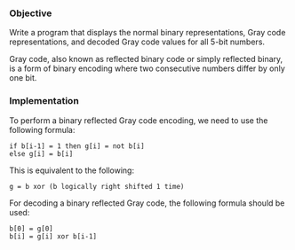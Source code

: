 ### Objective

Write a program that displays the normal binary representations, Gray code representations, and decoded Gray code values for all 5-bit numbers.

Gray code, also known as reflected binary code or simply reflected binary, is a form of binary encoding where two consecutive numbers differ by only one bit. 

### Implementation

To perform a binary reflected Gray code encoding, we need to use the following formula:
```
if b[i-1] = 1 then g[i] = not b[i]
else g[i] = b[i]
```

This is equivalent to the following:

```
g = b xor (b logically right shifted 1 time)
```

For decoding a binary reflected Gray code, the following formula should be used:

```
b[0] = g[0]
b[i] = g[i] xor b[i-1]
```
